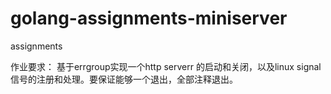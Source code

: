# golang-assignments-miniserver
assignments

作业要求：
基于errgroup实现一个http serverr 的启动和关闭，以及linux signal信号的注册和处理。要保证能够一个退出，全部注释退出。
